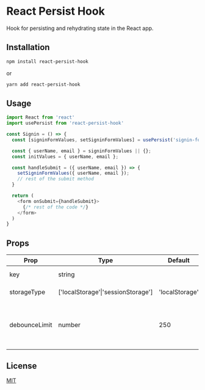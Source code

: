 # React Persist Hook 

Hook for persisting and rehydrating state in the React app.

## Installation

```bash
npm install react-persist-hook
```
or 
```bash
yarn add react-persist-hook
```

## Usage

```javascript
import React from 'react'
import usePersist from 'react-persist-hook'

const Signin = () => {
  const [signinFormValues, setSigninFormValues] = usePersist('signin-form', 'localStorage', 400);

  const { userName, email } = signinFormValues || {};
  const initValues = { userName, email };

  const handleSubmit = ({ userName, email }) => {
    setSigninFormValues({ userName, email });
    // rest of the submit method
  }

  return (
    <form onSubmit={handleSubmit}>
      {/* rest of the code */}
    </form>
  )
}
```

## Props 

| Prop          | Type                                     | Default        | Required | Description                                           |
|---------------|------------------------------------------|----------------|----------|-------------------------------------------------------|
| key           | string                                   |                | true     | Unique storage key                                    |
| storageType   | ['localStorage'&#124;'sessionStorage'] | 'localStorage' | false    | Storage type name                                     |
| debounceLimit | number                                   | 250            | false    | Time in milliseconds to debounce the state persisting |


## License
[MIT](https://choosealicense.com/licenses/mit/)
